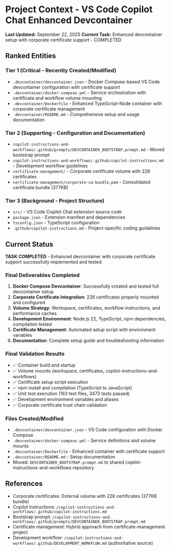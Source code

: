 # Project Context - VS Code Copilot Chat Enhanced Devcontainer
**Last Updated:** September 22, 2025
**Current Task:** Enhanced devcontainer setup with corporate certificate support - COMPLETED

## Ranked Entities

### Tier 1 (Critical - Recently Created/Modified)
- `.devcontainer/devcontainer.json` - Docker Compose-based VS Code devcontainer configuration with certificate support
- `.devcontainer/docker-compose.yml` - Service orchestration with certificate and workflow volume mounting
- `.devcontainer/Dockerfile` - Enhanced TypeScript-Node container with corporate certificate management
- `.devcontainer/README.md` - Comprehensive setup and usage documentation

### Tier 2 (Supporting - Configuration and Documentation)
- `copilot-instructions-and-workflows/.github/prompts/DEVCONTAINER_BOOTSTRAP.prompt.md` - Moved bootstrap prompt
- `copilot-instructions-and-workflows/.github/copilot-instructions.md` - Development workflow guidelines
- `certificate-management/` - Corporate certificate volume with 226 certificates
- `certificate-management/corporate-ca-bundle.pem` - Consolidated certificate bundle (377KB)

### Tier 3 (Background - Project Structure)
- `src/` - VS Code Copilot Chat extension source code
- `package.json` - Extension manifest and dependencies
- `tsconfig.json` - TypeScript configuration
- `.github/copilot-instructions.md` - Project-specific coding guidelines

## Current Status
**TASK COMPLETED** - Enhanced devcontainer with corporate certificate support successfully implemented and tested.

### Final Deliverables Completed
1. **Docker Compose Devcontainer**: Successfully created and tested full devcontainer setup
2. **Corporate Certificate Integration**: 226 certificates properly mounted and configured  
3. **Volume Strategy**: Workspace, certificates, workflow instructions, and performance caches
4. **Development Environment**: Node.js 22, TypeScript, npm dependencies, compilation tested
5. **Certificate Management**: Automated setup script with environment variables
6. **Documentation**: Complete setup guide and troubleshooting information

### Final Validation Results
- ✅ Container build and startup
- ✅ Volume mounts (workspace, certificates, copilot-instructions-and-workflows)
- ✅ Certificate setup script execution  
- ✅ npm install and compilation (TypeScript to JavaScript)
- ✅ Unit test execution (163 test files, 3473 tests passed)
- ✅ Development environment variables and aliases
- ✅ Corporate certificate trust chain validation

### Files Created/Modified
- `.devcontainer/devcontainer.json` - VS Code configuration with Docker Compose
- `.devcontainer/docker-compose.yml` - Service definitions and volume mounts
- `.devcontainer/Dockerfile` - Enhanced container with certificate support
- `.devcontainer/README.md` - Setup documentation
- Moved: `DEVCONTAINER_BOOTSTRAP.prompt.md` to shared copilot-instructions-and-workflows repository

## References
- Corporate certificates: External volume with 226 certificates (377KB bundle)
- Copilot instructions: `/copilot-instructions-and-workflows/.github/copilot-instructions.md`
- Bootstrap prompt: `/copilot-instructions-and-workflows/.github/prompts/DEVCONTAINER_BOOTSTRAP.prompt.md`
- Certificate management: Hybrid approach from certificate-management project
- Development workflow: `/copilot-instructions-and-workflows/.github/DEVELOPMENT_WORKFLOW.md` (authoritative source)

